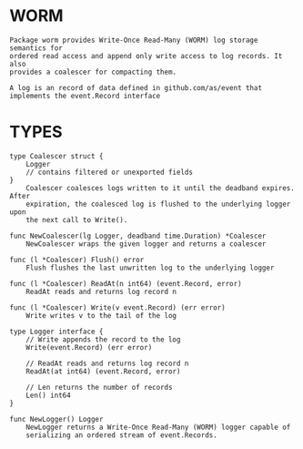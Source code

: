# WORM

    Package worm provides Write-Once Read-Many (WORM) log storage semantics for
    ordered read access and append only write access to log records. It also
    provides a coalescer for compacting them.

    A log is an record of data defined in github.com/as/event that
    implements the event.Record interface

# TYPES

```
type Coalescer struct {
    Logger
    // contains filtered or unexported fields
}
    Coalescer coalesces logs written to it until the deadband expires. After
    expiration, the coalesced log is flushed to the underlying logger upon
    the next call to Write().

func NewCoalescer(lg Logger, deadband time.Duration) *Coalescer
    NewCoalescer wraps the given logger and returns a coalescer

func (l *Coalescer) Flush() error
    Flush flushes the last unwritten log to the underlying logger

func (l *Coalescer) ReadAt(n int64) (event.Record, error)
    ReadAt reads and returns log record n

func (l *Coalescer) Write(v event.Record) (err error)
    Write writes v to the tail of the log

type Logger interface {
    // Write appends the record to the log
    Write(event.Record) (err error)

    // ReadAt reads and returns log record n
    ReadAt(at int64) (event.Record, error)

    // Len returns the number of records
    Len() int64
}

func NewLogger() Logger
    NewLogger returns a Write-Once Read-Many (WORM) logger capable of
    serializing an ordered stream of event.Records.
```
